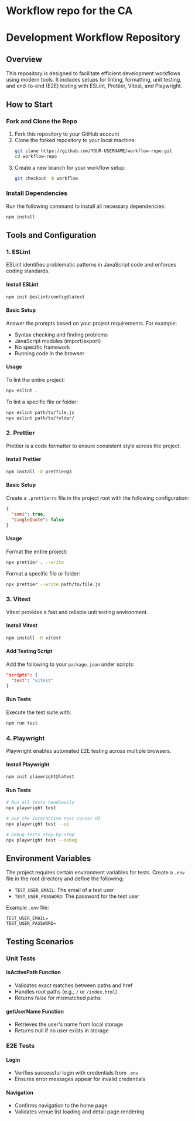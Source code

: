 # Workflow repo for the CA
# Development Workflow Repository

## Overview
This repository is designed to facilitate efficient development workflows using modern tools. It includes setups for linting, formatting, unit testing, and end-to-end (E2E) testing with ESLint, Prettier, Vitest, and Playwright.

## How to Start

### Fork and Clone the Repo
1. Fork this repository to your GitHub account
2. Clone the forked repository to your local machine:
   ```bash
   git clone https://github.com/YOUR-USERNAME/workflow-repo.git
   cd workflow-repo
   ```
3. Create a new branch for your workflow setup:
   ```bash
   git checkout -b workflow
   ```

### Install Dependencies
Run the following command to install all necessary dependencies:
```bash
npm install
```

## Tools and Configuration

### 1. ESLint
ESLint identifies problematic patterns in JavaScript code and enforces coding standards.

#### Install ESLint
```bash
npm init @eslint/config@latest
```

#### Basic Setup
Answer the prompts based on your project requirements. For example:
- Syntax checking and finding problems
- JavaScript modules (import/export)
- No specific framework
- Running code in the browser

#### Usage
To lint the entire project:
```bash
npx eslint .
```

To lint a specific file or folder:
```bash
npx eslint path/to/file.js
npx eslint path/to/folder/
```

### 2. Prettier
Prettier is a code formatter to ensure consistent style across the project.

#### Install Prettier
```bash
npm install -D prettier@3
```

#### Basic Setup
Create a `.prettierrc` file in the project root with the following configuration:
```json
{
  "semi": true,
  "singleQuote": false
}
```

#### Usage
Format the entire project:
```bash
npx prettier . --write
```

Format a specific file or folder:
```bash
npx prettier --write path/to/file.js
```

### 3. Vitest
Vitest provides a fast and reliable unit testing environment.

#### Install Vitest
```bash
npm install -D vitest
```

#### Add Testing Script
Add the following to your `package.json` under scripts:
```json
"scripts": {
  "test": "vitest"
}
```

#### Run Tests
Execute the test suite with:
```bash
npm run test
```

### 4. Playwright
Playwright enables automated E2E testing across multiple browsers.

#### Install Playwright
```bash
npm init playwright@latest
```

#### Run Tests
```bash
# Run all tests headlessly
npx playwright test

# Use the interactive test runner UI
npx playwright test --ui

# Debug tests step-by-step
npx playwright test --debug
```

## Environment Variables
The project requires certain environment variables for tests. Create a `.env` file in the root directory and define the following:
- `TEST_USER_EMAIL`: The email of a test user
- `TEST_USER_PASSWORD`: The password for the test user

Example `.env` file:
```env
TEST_USER_EMAIL=
TEST_USER_PASSWORD=
```

## Testing Scenarios

### Unit Tests

#### isActivePath Function
- Validates exact matches between paths and href
- Handles root paths (e.g., `/` or `/index.html`)
- Returns false for mismatched paths

#### getUserName Function
- Retrieves the user's name from local storage
- Returns null if no user exists in storage

### E2E Tests

#### Login
- Verifies successful login with credentials from `.env`
- Ensures error messages appear for invalid credentials

#### Navigation
- Confirms navigation to the home page
- Validates venue list loading and detail page rendering
